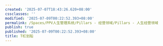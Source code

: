 ```yaml
---
created: '2025-07-07T18:43:26.620+08:00'
cssclasses: ''
modified: '2025-07-09T00:22:52.393+08:00'
permalink: /Spaces/PPV人生管理系统/Pillars - 经营领域/Pillars - 人生经营领域/运动/增肌减脂计划/力量训练动作库/T杠划船.md
publish: true
published: '2025-07-09T00:22:52.393+08:00'
title: T杠划船
---
```

